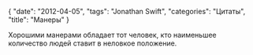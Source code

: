 {
   "date": "2012-04-05",
   "tags": "Jonathan Swift",
   "categories":  "Цитаты",
   "title": "Манеры"
}

Хорошими манерами обладает тот человек, кто наименьшее количество людей ставит в неловкое положение.
